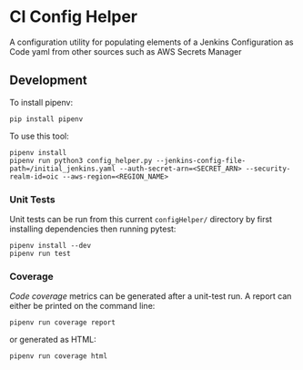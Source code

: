 # CI Config Helper
A configuration utility for populating elements of a Jenkins Configuration as Code yaml from other sources such as AWS Secrets Manager

## Development

To install pipenv:
```shell
pip install pipenv
```

To use this tool:

```shell
pipenv install
pipenv run python3 config_helper.py --jenkins-config-file-path=/initial_jenkins.yaml --auth-secret-arn=<SECRET_ARN> --security-realm-id=oic --aws-region=<REGION_NAME>
```

### Unit Tests

Unit tests can be run from this current `configHelper/` directory by first installing dependencies then running pytest:

```shell
pipenv install --dev
pipenv run test
```

### Coverage

_Code coverage_ metrics can be generated after a unit-test run. A report can either be printed on the command line:

```shell
pipenv run coverage report
```

or generated as HTML:

```shell
pipenv run coverage html
```
